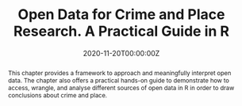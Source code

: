 ---
abstract: This chapter provides a framework to approach and meaningfully interpret open data. The chapter also offers a practical hands-on guide to demonstrate how to access, wrangle, and analyse different sources of open data in R in order to draw conclusions about crime and place.
authors:
- Samuel Langton
- Reka Solymosi
date: "2020-11-20T00:00:00Z"
doi: ""
featured: false
image:
  caption: ""
  focal_point: ""
  preview_only: true
projects:
- internal-project
publication: "The study of crime and place: a methods handbook (forthcoming)"
publication_short: ""
publication_types:
- "6"
publishDate: "2019-11-20T00:00:00Z"
summary: Forthcoming book chapter on using open data to study crime and place including a practical exercise in R.
tags:
- open data
- maps
- crime
- transport
- open street map
title: Open Data for Crime and Place Research. A Practical Guide in R
url_preprint: https://osf.io/a96y7
url_code: https://github.com/langtonhugh/osm_crim
---